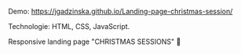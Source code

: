 Demo: https://jgadzinska.github.io/Landing-page-christmas-session/

Technologie: HTML, CSS, JavaScript.

Responsive landing page "CHRISTMAS SESSIONS"   🎄
